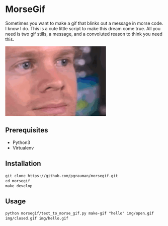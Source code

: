 # MorseGif

Sometimes you want to make a gif that blinks out a message in morse code. I know I do. This is a cute little script to make this dream come true. All you need is two gif stills, a message, and a convoluted reason to think you need this.

!["Hello"](img/hello.gif)

## Prerequisites
* Python3
* Virtualenv

## Installation
```
git clone https://github.com/pgrauman/morsegif.git
cd morsegif
make develop
```

## Usage

```shell
python morsegif/text_to_morse_gif.py make-gif "hello" img/open.gif img/closed.gif img/hello.gif
```